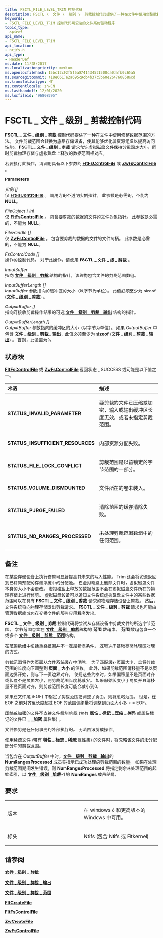 ```yaml
---
title: FSCTL_FILE_LEVEL_TRIM 控制代码
description: FSCTL \_ 文件 \_ 级别 \_ 剪裁控制代码提供了一种在文件中使用修整数据范围的方法。
keywords:
- FSCTL_FILE_LEVEL_TRIM 控制代码可安装的文件系统驱动程序
topic_type:
- apiref
api_name:
- FSCTL_FILE_LEVEL_TRIM
api_location:
- ntifs.h
api_type:
- HeaderDef
ms.date: 11/28/2017
ms.localizationpriority: medium
ms.openlocfilehash: 15bc12c02f5f5a8741434521500ca0dafb0c65a5
ms.sourcegitcommit: 418e6617e2a695c9cb4b37b5b60e264760858acd
ms.translationtype: MT
ms.contentlocale: zh-CN
ms.lasthandoff: 12/07/2020
ms.locfileid: "96808395"
---
```

# <a name="fsctl_file_level_trim-control-code"></a>FSCTL \_ 文件 \_ 级别 \_ 剪裁控制代码


**FSCTL \_ 文件 \_ 级别 \_ 剪裁** 控制代码提供了一种在文件中使用修整数据范围的方法。 文件剪裁范围会转换为底层存储设备，使其能够优化其资源组织以提高访问性能。 **FSCTL \_ 文件 \_ 级别 \_ 剪裁** 请求允许虚拟磁盘文件保持分配固定大小，同时剪裁物理存储与虚拟磁盘上释放的数据范围相对应。

若要执行此操作，请调用具有以下参数的 [**FltFsControlFile**](/windows-hardware/drivers/ddi/fltkernel/nf-fltkernel-fltfscontrolfile) 或 [**ZwFsControlFile**](/previous-versions/ff566462(v=vs.85)) 。

**Parameters**

<a href="" id="instance--in-"></a>*实例 \[\]*  
仅 [**FltFsControlFile**](/windows-hardware/drivers/ddi/fltkernel/nf-fltkernel-fltfscontrolfile) 。 调用方的不透明实例指针。 此参数是必需的，不能为 **NULL**。

<a href="" id="fileobject--in-"></a>*FileObject \[ in\]*  
仅 [**FltFsControlFile**](/windows-hardware/drivers/ddi/fltkernel/nf-fltkernel-fltfscontrolfile) 。 包含要剪裁的数据的文件的文件对象指针。 此参数是必需的，不能为 **NULL**。

<a href="" id="filehandle--in-"></a>*FileHandle \[\]*  
仅 [**ZwFsControlFile**](/previous-versions/ff566462(v=vs.85)) 。 包含要剪裁的数据的文件的文件句柄。 此参数是必需的，不能为 **NULL**。

<a href="" id="fscontrolcode--in-"></a>*FsControlCode \[\]*  
操作的控制代码。 对于此操作，请使用 **FSCTL \_ 文件 \_ 级 \_ 剪裁** 。

<a href="" id="inputbuffer"></a>*InputBuffer*  
指向 [**文件 \_ 级别 \_ 剪裁**](/windows-hardware/drivers/ddi/ntifs/ns-ntifs-_file_level_trim) 结构的指针，该结构包含文件的剪裁范围数组。

<a href="" id="inputbufferlength--in-"></a>*InputBufferLength \[\]*  
*InputBuffer* 参数指向的缓冲区的大小（以字节为单位）。 此值必须至少为 sizeof ([**文件 \_ 级别 \_ 剪裁**](/windows-hardware/drivers/ddi/ntifs/ns-ntifs-_file_level_trim)) 。

<a href="" id="outputbuffer--out-"></a>*OutputBuffer \[\]*  
指向可接收剪裁操作结果的可选 [**文件 \_ 级别 \_ 剪裁 \_ 输出**](/windows-hardware/drivers/ddi/ntifs/ns-ntifs-_file_level_trim) 结构的指针。

<a href="" id="outputbufferlength--out-"></a>*OutputBufferLength \[\]*  
*OutputBuffer* 参数指向的缓冲区的大小（以字节为单位）。 如果 *OutputBuffer* 中包含 **文件 \_ 级别 \_ 剪裁 \_ 输出**，此值必须至少为 **sizeof** ([**文件 \_ 级别 \_ 剪裁 \_ 输出**](/windows-hardware/drivers/ddi/ntifs/ns-ntifs-_file_level_trim)) 。 否则，此设置为0。

<a name="status-block"></a>状态块
------------

[**FltFsControlFile**](/windows-hardware/drivers/ddi/fltkernel/nf-fltkernel-fltfscontrolfile) 或 [**ZwFsControlFile**](/previous-versions/ff566462(v=vs.85)) 返回状态 \_ SUCCESS 或可能是以下值之一。

<table>
<colgroup>
<col width="50%" />
<col width="50%" />
</colgroup>
<thead>
<tr class="header">
<th align="left">术语</th>
<th align="left">描述</th>
</tr>
</thead>
<tbody>
<tr class="odd">
<td align="left"><p><strong>STATUS_INVALID_PARAMETER</strong></p></td>
<td align="left"><p>要剪裁的文件已压缩或加密，输入或输出缓冲区长度无效，或者未指定剪裁范围。</p></td>
</tr>
<tr class="even">
<td align="left"><p><strong>STATUS_INSUFFICIENT_RESOURCES</strong></p></td>
<td align="left"><p>内部资源分配失败。</p></td>
</tr>
<tr class="odd">
<td align="left"><p><strong>STATUS_FILE_LOCK_CONFLICT</strong></p></td>
<td align="left"><p>剪裁范围是以前锁定的字节范围的一部分。</p></td>
</tr>
<tr class="even">
<td align="left"><p><strong>STATUS_VOLUME_DISMOUNTED</strong></p></td>
<td align="left"><p>文件所在的卷未装入。</p></td>
</tr>
<tr class="odd">
<td align="left"><p><strong>STATUS_PURGE_FAILED</strong></p></td>
<td align="left"><p>清除范围的缓存清除失败。</p></td>
</tr>
<tr class="even">
<td align="left"><p><strong>STATUS_NO_RANGES_PROCESSED</strong></p></td>
<td align="left"><p>未处理剪裁范围数组中的任何范围。</p></td>
</tr>
</tbody>
</table>

 

<a name="remarks"></a>备注
-------

在某些存储设备上执行修剪可显著提高其未来的写入性能。 Trim 还会将资源返回到已精简预配的存储系统中的分配池。 在虚拟磁盘上删除文件时，虚拟磁盘文件本身的大小不会更改。 虚拟磁盘上释放的数据范围不会在虚拟磁盘文件所在的物理存储上进行修剪。 虚拟磁盘设备可以通知文件系统虚拟磁盘文件中的某些数据范围可以在具有 **FSCTL \_ 文件 \_ 级别 \_ 剪裁** 请求的物理存储设备上剪裁。 然后，文件系统将向物理存储发出剪裁请求。 **FSCTL \_ 文件 \_ 级别 \_ 剪裁** 请求也可能由管理数据库或内存交换文件的服务应用程序发出。

**FSCTL \_ 文件 \_ 级别 \_ 剪裁** 控制代码将尝试从存储设备中剪裁文件的所选字节范围。 字节范围包含在 [**文件 \_ 级别 \_ 剪裁**](/windows-hardware/drivers/ddi/ntifs/ns-ntifs-_file_level_trim)结构的 **范围** 数组中。 **范围** 数组包含一个或多个 [**文件 \_ 级别 \_ 剪裁 \_ 范围**](/windows-hardware/drivers/ddi/ntifs/ns-ntifs-_file_level_trim_range)结构。

在范围数组中包括重叠范围并不一定是错误条件。 这取决于基础存储处理区处理的方式。

剪裁范围将作为页面从文件系统缓存中清除。 为了匹配缓存页面大小，会将剪裁范围的长度向下调整到 **页面 \_ 大小** 的倍数。 此外，如果剪裁范围偏移量不是以页面边界开始，则与下一页边界对齐。 使用这些约束时，如果偏移量不是页面对齐或长度不是页面大小，则剪裁范围长度将减少。 如果原始长度小于两页并且偏移量不是页面对齐，则剪裁范围长度可能会减小到0。

如果在文件尾 (EOF) 中指定了剪裁范围或调整了页面，则将忽略范围。 但是，在 EOF 之前对齐但长度超过 EOF 的范围偏移量将调整到页面大小多 &lt; = EOF。

压缩或加密的文件不支持文件级别剪裁 (带有 **属性 \_ 标记 \_ 压缩 \_ 掩码** 或属性标记的文件已 **\_ \_ 加密** 属性集) 。

文件修剪是在任何事务的外部执行的。 无法回滚剪裁操作。

使用稀疏文件 (带有 **特性 \_ 标志 \_ 稀疏** 属性集) 的文件时，将忽略该文件的未分配部分中的剪裁范围。

当包含在 *OutputBuffer* 中时，[**文件 \_ 级别 \_ 剪裁 \_ 输出**](/windows-hardware/drivers/ddi/ntifs/ns-ntifs-_file_level_trim_output)的 **NumRangesProcessed** 成员将指示已成功处理的剪裁范围的数量。 如果在处理剪裁范围期间发生错误，则 **NumRangesProcessed** 将指定剩余未处理范围的起始索引，以 [**文件 \_ 级别 \_ 剪裁**](/windows-hardware/drivers/ddi/ntifs/ns-ntifs-_file_level_trim)-1 的 **NumRanges** 成员结尾。

<a name="requirements"></a>要求
------------

<table>
<colgroup>
<col width="50%" />
<col width="50%" />
</colgroup>
<tbody>
<tr class="odd">
<td align="left"><p>版本</p></td>
<td align="left"><p>在 windows 8 和更高版本的 Windows 中可用。</p></td>
</tr>
<tr class="even">
<td align="left"><p>标头</p></td>
<td align="left">Ntifs (包含 Ntifs 或 Fltkernel) </td>
</tr>
</tbody>
</table>

## <a name="see-also"></a>请参阅


[**文件 \_ 级别 \_ 剪裁**](/windows-hardware/drivers/ddi/ntifs/ns-ntifs-_file_level_trim)

[**文件 \_ 级别 \_ 剪裁 \_ 输出**](/windows-hardware/drivers/ddi/ntifs/ns-ntifs-_file_level_trim_output)

[**文件 \_ 级别 \_ 剪裁 \_ 范围**](/windows-hardware/drivers/ddi/ntifs/ns-ntifs-_file_level_trim_range)

[**FltCreateFile**](/windows-hardware/drivers/ddi/fltkernel/nf-fltkernel-fltcreatefile)

[**FltFsControlFile**](/windows-hardware/drivers/ddi/fltkernel/nf-fltkernel-fltfscontrolfile)

[**ZwCreateFile**](/windows-hardware/drivers/ddi/ntifs/nf-ntifs-ntcreatefile)

[**ZwFsControlFile**](/previous-versions/ff566462(v=vs.85))

 

